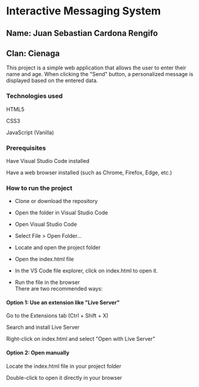 # Interactive Messaging System

## Name: Juan Sebastian Cardona Rengifo

## Clan: Cienaga

This project is a simple web application that allows the user to enter their name and age. When clicking the "Send" button, a personalized message is displayed based on the entered data.

### Technologies used
HTML5

CSS3

JavaScript (Vanilla)

### Prerequisites
Have Visual Studio Code installed

Have a web browser installed (such as Chrome, Firefox, Edge, etc.)

### How to run the project
* Clone or download the repository

* Open the folder in Visual Studio Code

* Open Visual Studio Code

* Select File > Open Folder...

* Locate and open the project folder

* Open the index.html file

* In the VS Code file explorer, click on index.html to open it.

* Run the file in the browser  
There are two recommended ways:

#### Option 1: Use an extension like "Live Server"

Go to the Extensions tab (Ctrl + Shift + X)

Search and install Live Server

Right-click on index.html and select "Open with Live Server"

#### Option 2: Open manually

Locate the index.html file in your project folder

Double-click to open it directly in your browser
